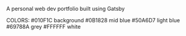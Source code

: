 A personal web dev portfolio built using Gatsby

COLORS:
#010F1C background
#0B1828 mid blue
#50A6D7 light blue
#69788A grey
#FFFFFF white
